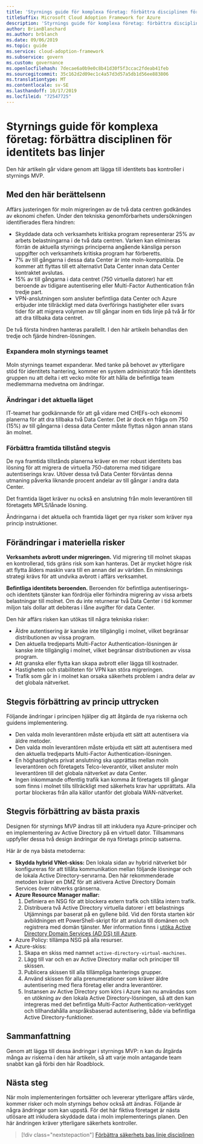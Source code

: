 ```yaml
---
title: 'Styrnings guide för komplexa företag: förbättra disciplinen för identitets bas linjer'
titleSuffix: Microsoft Cloud Adoption Framework for Azure
description: 'Styrnings guide för komplexa företag: förbättra disciplinen för identitets bas linjer'
author: BrianBlanchard
ms.author: brblanch
ms.date: 09/06/2019
ms.topic: guide
ms.service: cloud-adoption-framework
ms.subservice: govern
ms.custom: governance
ms.openlocfilehash: 7decae6a0b9e0c8b41d30f5f3ccac2fdeab41feb
ms.sourcegitcommit: 35c162d2d09ec1c4a57d3d57a5db1d56ee883806
ms.translationtype: MT
ms.contentlocale: sv-SE
ms.lasthandoff: 10/17/2019
ms.locfileid: "72547725"
---
```

# <a name="governance-guide-for-complex-enterprises-improve-the-identity-baseline-discipline"></a>Styrnings guide för komplexa företag: förbättra disciplinen för identitets bas linjer

Den här artikeln går vidare genom att lägga till identitets bas kontroller i styrnings MVP.

## <a name="advancing-the-narrative"></a>Med den här berättelsenn

Affärs justeringen för moln migreringen av de två data centren godkändes av ekonomi chefen. Under den tekniska genomförbarhets undersökningen identifierades flera hindren:

- Skyddade data och verksamhets kritiska program representerar 25% av arbets belastningarna i de två data centren. Varken kan elimineras förrän de aktuella styrnings principerna angående känsliga person uppgifter och verksamhets kritiska program har förberetts.
- 7% av till gångarna i dessa data Center är inte moln-kompatibla. De kommer att flyttas till ett alternativt Data Center innan data Center kontraktet avslutas.
- 15% av till gångarna i data centret (750 virtuella datorer) har ett beroende av tidigare autentisering eller Multi-Factor Authentication från tredje part.
- VPN-anslutningen som ansluter befintliga data Center och Azure erbjuder inte tillräckligt med data överförings hastigheter eller svars tider för att migrera volymen av till gångar inom en tids linje på två år för att dra tillbaka data centret.

De två första hindren hanteras parallellt. I den här artikeln behandlas den tredje och fjärde hindren-lösningen.

### <a name="expanding-the-cloud-governance-team"></a>Expandera moln styrnings teamet

Moln styrnings teamet expanderar. Med tanke på behovet av ytterligare stöd för identitets hantering, kommer en system administratör från identitets gruppen nu att delta i ett vecko möte för att hålla de befintliga team medlemmarna medvetna om ändringar.

### <a name="changes-in-the-current-state"></a>Ändringar i det aktuella läget

IT-teamet har godkännande för att gå vidare med CHEFs-och ekonomi planerna för att dra tillbaka två Data Center. Det är dock en fråga om 750 (15%) av till gångarna i dessa data Center måste flyttas någon annan stans än molnet.

### <a name="incrementally-improve-the-future-state"></a>Förbättra framtida tillstånd stegvis

De nya framtida tillstånds planerna kräver en mer robust identitets bas lösning för att migrera de virtuella 750-datorerna med tidigare autentiserings krav. Utöver dessa två Data Center förväntas denna utmaning påverka liknande procent andelar av till gångar i andra data Center.

Det framtida läget kräver nu också en anslutning från moln leverantören till företagets MPLS/lånade lösning.

Ändringarna i det aktuella och framtida läget ger nya risker som kräver nya princip instruktioner.

## <a name="changes-in-tangible-risks"></a>Förändringar i materiella risker

**Verksamhets avbrott under migreringen.** Vid migrering till molnet skapas en kontrollerad, tids gräns risk som kan hanteras. Det är mycket högre risk att flytta ålders maskin vara till en annan del av världen. En minsknings strategi krävs för att undvika avbrott i affärs verksamhet.

**Befintliga identitets beroenden.** Beroenden för befintliga autentiserings-och identitets tjänster kan fördröja eller förhindra migrering av vissa arbets belastningar till molnet. Om du inte returnerar två Data Center i tid kommer miljon tals dollar att debiteras i låne avgifter för data Center.

Den här affärs risken kan utökas till några tekniska risker:

- Äldre autentisering är kanske inte tillgänglig i molnet, vilket begränsar distributionen av vissa program.
- Den aktuella tredjeparts Multi-Factor Authentication-lösningen är kanske inte tillgänglig i molnet, vilket begränsar distributionen av vissa program.
- Att granska eller flytta kan skapa avbrott eller lägga till kostnader.
- Hastigheten och stabiliteten för VPN kan störa migreringen.
- Trafik som går in i molnet kan orsaka säkerhets problem i andra delar av det globala nätverket.

## <a name="incremental-improvement-of-the-policy-statements"></a>Stegvis förbättring av princip uttrycken

Följande ändringar i principen hjälper dig att åtgärda de nya riskerna och guidens implementering.

- Den valda moln leverantören måste erbjuda ett sätt att autentisera via äldre metoder.
- Den valda moln leverantören måste erbjuda ett sätt att autentisera med den aktuella tredjeparts Multi-Factor Authentication-lösningen.
- En höghastighets privat anslutning ska upprättas mellan moln leverantören och företagets Telco-leverantör, vilket ansluter moln leverantören till det globala nätverket av data Center.
- Ingen inkommande offentlig trafik kan komma åt företagets till gångar som finns i molnet tills tillräckligt med säkerhets krav har upprättats. Alla portar blockeras från alla källor utanför det globala WAN-nätverket.

## <a name="incremental-improvement-of-the-best-practices"></a>Stegvis förbättring av bästa praxis

Designen för styrnings MVP ändras till att inkludera nya Azure-principer och en implementering av Active Directory på en virtuell dator. Tillsammans uppfyller dessa två design ändringar de nya företags princip satserna.

Här är de nya bästa metoderna:

- **Skydda hybrid VNet-skiss:** Den lokala sidan av hybrid nätverket bör konfigureras för att tillåta kommunikation mellan följande lösningar och de lokala Active Directory-servrarna. Den här rekommenderade metoden kräver en DMZ för att aktivera Active Directory Domain Services över nätverks gränserna.
- **Azure Resource Manager mallar:**
    1. Definiera en NSG för att blockera extern trafik och tillåta intern trafik.
    2. Distribuera två Active Directory virtuella datorer i ett belastnings Utjämnings par baserat på en gyllene bild. Vid den första starten kör avbildningen ett PowerShell-skript för att ansluta till domänen och registrera med domän tjänster. Mer information finns i [utöka Active Directory Domain Services (AD DS) till Azure](https://docs.microsoft.com/azure/architecture/reference-architectures/identity/adds-extend-domain).
- Azure Policy: tillämpa NSG på alla resurser.
- Azure-skiss:
    1. Skapa en skiss med namnet `active-directory-virtual-machines`.
    2. Lägg till var och en av Active Directory mallar och principer till skissen.
    3. Publicera skissen till alla tillämpliga hanterings grupper.
    4. Använd skissen för alla prenumerationer som kräver äldre autentisering med flera företag eller andra leverantörer.
    5. Instansen av Active Directory som körs i Azure kan nu användas som en utökning av den lokala Active Directory-lösningen, så att den kan integreras med det befintliga Multi-Factor Authentication-verktyget och tillhandahålla anspråksbaserad autentisering, både via befintliga Active Directory-funktioner.

## <a name="conclusion"></a>Sammanfattning

Genom att lägga till dessa ändringar i styrnings MVP: n kan du åtgärda många av riskerna i den här artikeln, så att varje moln antagande team snabbt kan gå förbi den här Roadblock.

## <a name="next-steps"></a>Nästa steg

När moln implementeringen fortsätter och levererar ytterligare affärs värde, kommer risker och moln styrnings behov också att ändras. Följande är några ändringar som kan uppstå. För det här fiktiva företaget är nästa utlösare att inkludera skyddade data i moln implementerings planen. Den här ändringen kräver ytterligare säkerhets kontroller.

> [!div class="nextstepaction"]
> [Förbättra säkerhets bas linje disciplinen](./security-baseline-improvement.md)
